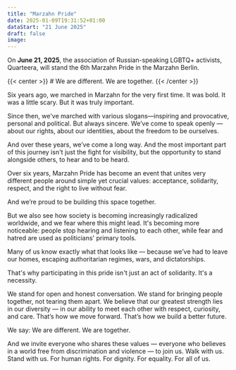 ```yaml
---
title: "Marzahn Pride"
date: 2025-01-09T19:31:52+01:00
dataStart: "21 June 2025"
draft: false
image:
---
```


On **June 21, 2025**, the association of Russian-speaking LGBTQ+ activists, Quarteera, will stand the 6th Marzahn Pride in the Marzahn Berlin.


{{< center >}} # We are different. We are together. {{< /center >}}

[//]: # ({{< banner src="/images/marzahn-banner-600-en.jpg">}})

Six years ago, we marched in Marzahn for the very first time. It was bold. It was a little scary. But it was truly important.

Since then, we've marched with various slogans—inspiring and provocative, personal and political. But always sincere. We’ve come to speak openly — about our rights, about our identities, about the freedom to be ourselves.

And over these years, we’ve come a long way. And the most important part of this journey isn't just the fight for visibility, but the opportunity to stand alongside others, to hear and to be heard.

Over six years, Marzahn Pride has become an event that unites very different people around simple yet crucial values: acceptance, solidarity, respect, and the right to live without fear.

And we’re proud to be building this space together.

But we also see how society is becoming increasingly radicalized worldwide, and we fear where this might lead. It's becoming more noticeable: people stop hearing and listening to each other, while fear and hatred are used as politicians' primary tools.

Many of us know exactly what that looks like — because we’ve had to leave our homes, escaping authoritarian regimes, wars, and dictatorships.

That's why participating in this pride isn't just an act of solidarity. It's a necessity.

We stand for open and honest conversation. We stand for bringing people together, not tearing them apart. We believe that our greatest strength lies in our diversity — in our ability to meet each other with respect, curiosity, and care. That’s how we move forward. That’s how we build a better future.

We say: We are different. We are together.

And we invite everyone who shares these values — everyone who believes in a world free from discrimination and violence — to join us. Walk with us. Stand with us. For human rights. For dignity. For equality. For all of us.

